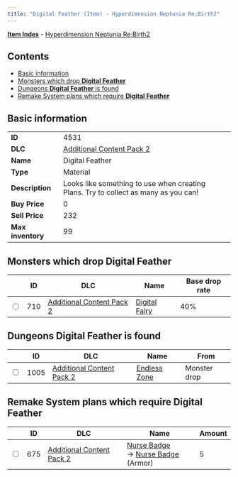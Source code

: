```yaml
---
title: "Digital Feather (Item) - Hyperdimension Neptunia Re;Birth2"
---
```


[**Item Index**](/neptunia/rb2/item/index.html) - [Hyperdimension Neptunia Re;Birth2](/neptunia/rb2)

## Contents

- [Basic information](#basic-information)
- [Monsters which drop **Digital Feather**](#monsters-which-drop-digital-feather)
- [Dungeons **Digital Feather** is found](#dungeons-digital-feather-is-found)
- [Remake System plans which require **Digital Feather**](#remake-system-plans-which-require-digital-feather)

## Basic information

|   |   |
| -- | -- |
| **ID** | 4531 |
| **DLC** | [Additional Content Pack 2](/neptunia/rb2/dlc/4-pack2.html) |
| **Name** | Digital Feather |
| **Type** | Material |
| **Description** | Looks like something to use when creating Plans. Try to collect as many as you can! |
| **Buy Price** | 0 |
| **Sell Price** | 232 |
| **Max inventory** | 99 |

## Monsters which drop **Digital Feather**

|    | ID | DLC | Name | Base drop rate |
| -- | -- | --- | ---- | -------------- |
| <input type="checkbox" id="rb2-monster-4-710" class="trackbox" /> | 710 | [Additional Content Pack 2](/neptunia/rb2/dlc/4-pack2.html) | [Digital Fairy](/neptunia/rb2/monster/4-710-digital-fairy.html) | 40% |

## Dungeons **Digital Feather** is found

|    | ID | DLC | Name | From |
| -- | -- | --- | ---- | ---- |
| <input type="checkbox" id="rb2-dungeon-4-1005" class="trackbox" /> | 1005 | [Additional Content Pack 2](/neptunia/rb2/dlc/4-pack2.html) | [Endless Zone](/neptunia/rb2/dungeon/4-1005-endless-zone.html) | Monster drop |

## Remake System plans which require **Digital Feather**

|    | ID | DLC | Name | Amount |
| -- | -- | --- | ---- | ------ |
| <input type="checkbox" id="rb2-remake-4-675" class="trackbox" /> | 675 | [Additional Content Pack 2](/neptunia/rb2/dlc/4-pack2.html) | [Nurse Badge](/neptunia/rb2/remake/4-675-nurse-badge.html)<br />→ [Nurse Badge](/neptunia/rb2/item/4-4543-nurse-badge.html) (Armor) | 5 |